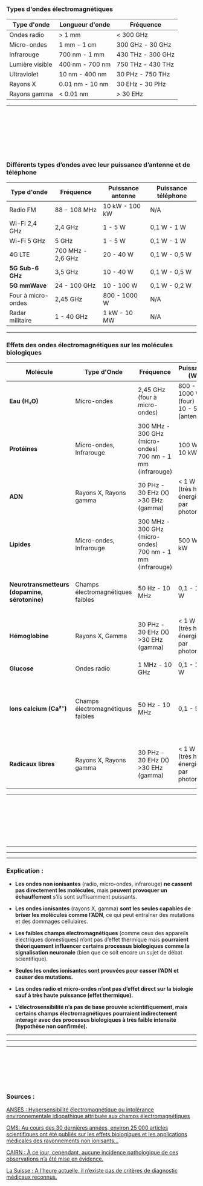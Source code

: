 ### **Types d'ondes électromagnétiques**
| Type d'onde       | Longueur d'onde          | Fréquence           |
|------------------|----------------------|------------------|
| Ondes radio      | > 1 mm                | < 300 GHz        |
| Micro-ondes     | 1 mm - 1 cm           | 300 GHz - 30 GHz |
| Infrarouge      | 700 nm - 1 mm         | 430 THz - 300 GHz |
| Lumière visible | 400 nm - 700 nm       | 750 THz - 430 THz |
| Ultraviolet     | 10 nm - 400 nm        | 30 PHz - 750 THz  |
| Rayons X        | 0.01 nm - 10 nm       | 30 EHz - 30 PHz  |
| Rayons gamma    | < 0.01 nm             | > 30 EHz         |

---

<div style="height: 108px;"></div>

### **Différents types d’ondes avec leur puissance d’antenne et de téléphone**
| Type d'onde        | Fréquence         | Puissance antenne | Puissance téléphone |
|-------------------|----------------|-----------------|------------------|
| Radio FM         | 88 - 108 MHz    | 10 kW - 100 kW  | N/A              |
| Wi-Fi 2,4 GHz    | 2,4 GHz        | 1 - 5 W         | 0,1 W - 1 W      |
| Wi-Fi 5 GHz      | 5 GHz          | 1 - 5 W         | 0,1 W - 1 W      |
| 4G LTE           | 700 MHz - 2,6 GHz | 20 - 40 W      | 0,1 W - 0,5 W    |
| **5G Sub-6 GHz**  | 3,5 GHz        | 10 - 40 W       | 0,1 W - 0,5 W    |
| **5G mmWave**     | 24 - 100 GHz   | 10 - 100 W      | 0,1 W - 0,2 W    |
| Four à micro-ondes | 2,45 GHz       | 800 - 1000 W    | N/A              |
| Radar militaire   | 1 - 40 GHz      | 1 kW - 10 MW    | N/A              |

---

<div style="page-break-after: always;"></div>

### **Effets des ondes électromagnétiques sur les molécules biologiques**

| **Molécule**                         | **Type d'Onde**            | **Fréquence**                | **Puissance (W)**               | **Effet Possible** |
|--------------------------------------|---------------------------|-----------------------------|--------------------------------|------------------------------|
| **Eau (H₂O)**                        | Micro-ondes               | 2,45 GHz (four à micro-ondes) | 800 - 1000 W (four) <br>10 - 50 W (antennes) | Chauffement par excitation moléculaire |
| **Protéines**                        | Micro-ondes, Infrarouge   | 300 MHz - 300 GHz (micro-ondes) <br>700 nm - 1 mm (infrarouge) | 100 W - 10 kW | Dénaturation thermique, altération de la structure tridimensionnelle |
| **ADN**                              | Rayons X, Rayons gamma    | 30 PHz - 30 EHz (X) <br> >30 EHz (gamma) | < 1 W (très haute énergie par photon) | Cassures de brins, mutations génétiques (ionisation) |
| **Lipides**                          | Micro-ondes, Infrarouge   | 300 MHz - 300 GHz (micro-ondes) <br> 700 nm - 1 mm (infrarouge) | 500 W - 5 kW | Peu d’effet sauf à très haute température, perturbation des membranes cellulaires |
| **Neurotransmetteurs (dopamine, sérotonine)** | Champs électromagnétiques faibles | 50 Hz - 10 MHz | 0,1 - 10 W | Possibilité d'interactions indirectes via effet thermique ou stress cellulaire |
| **Hémoglobine**                      | Rayons X, Gamma           | 30 PHz - 30 EHz (X) <br> >30 EHz (gamma) | < 1 W (très haute énergie par photon) | Stable sauf exposition extrême aux rayons X/gamma (dégradation possible) |
| **Glucose**                          | Ondes radio               | 1 MHz - 10 GHz | 0,1 - 10 W | Aucun effet direct des ondes radio |
| **Ions calcium (Ca²⁺)**              | Champs électromagnétiques faibles | 50 Hz - 10 MHz | 0,1 - 5 W | Impliqué dans la signalisation neuronale, potentiellement affecté par de forts champs électromagnétiques (controversé) |
| **Radicaux libres**                  | Rayons X, Rayons gamma    | 30 PHz - 30 EHz (X) <br> >30 EHz (gamma) | < 1 W (très haute énergie par photon) | Augmentation sous forte exposition ionisante (rayons X/gamma), pouvant causer un stress oxydatif |

---
<div style="height: 108px;"></div>

---
---
---

### **Explication :**
- **Les ondes non ionisantes** (radio, micro-ondes, infrarouge) **ne cassent pas directement les molécules**, mais **peuvent provoquer un échauffement** s’ils sont suffisamment puissants.
- **Les ondes ionisantes** (rayons X, gamma) **sont les seules capables de briser les molécules comme l’ADN**, ce qui peut entraîner des mutations et des dommages cellulaires.
- **Les faibles champs électromagnétiques** (comme ceux des appareils électriques domestiques) n’ont pas d’effet thermique mais **pourraient théoriquement influencer certains processus biologiques comme la signalisation neuronale** (bien que ce soit encore un sujet de débat scientifique).

- **Seules les ondes ionisantes sont prouvées pour casser l’ADN et causer des mutations.**
- **Les ondes radio et micro-ondes n’ont pas d’effet direct sur la biologie sauf à très haute puissance (effet thermique).**
- **L’électrosensibilité n’a pas de base prouvée scientifiquement, mais certains champs électromagnétiques pourraient indirectement interagir avec des processus biologiques à très faible intensité (hypothèse non confirmée).**

---
---
---

<div style="height: 85px;"></div>

### **Sources** : 

[ANSES : Hypersensibilité électromagnétique ou intolérance environnementale idiopathique attribuée aux champs électromagnétiques](https://www.anses.fr/en/system/files/AP2011SA0150Ra.pdf)

[OMS:  Au cours des 30 dernières années, environ 25 000 articles scientifiques ont été publiés sur les effets biologiques et les applications médicales des rayonnements non ionisants...](https://www.who.int/fr/news-room/questions-and-answers/item/electromagnetic-fields)

[CAIRN : À ce jour, cependant, aucune incidence pathologique de ces observations n’a été mise en évidence.](https://shs.cairn.info/revue-responsabilite-et-environnement-2021-3-page-29?lang=fr)

[La Suisse : A l’heure actuelle, il n’existe pas de critères de diagnostic médicaux reconnus. ](https://www.bafu.admin.ch/bafu/fr/home/themes/electrosmog/publications-etudes/publications/hypersensibilite-electromagnetique-resume.html)